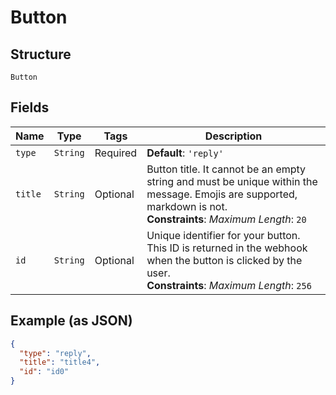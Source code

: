 
# Button

## Structure

`Button`

## Fields

| Name | Type | Tags | Description |
|  --- | --- | --- | --- |
| `type` | `String` | Required | **Default**: `'reply'` |
| `title` | `String` | Optional | Button title. It cannot be an empty string and must be unique within the message. Emojis are supported, markdown is not.<br>**Constraints**: *Maximum Length*: `20` |
| `id` | `String` | Optional | Unique identifier for your button. This ID is returned in the webhook when the button is clicked by the user.<br>**Constraints**: *Maximum Length*: `256` |

## Example (as JSON)

```json
{
  "type": "reply",
  "title": "title4",
  "id": "id0"
}
```

